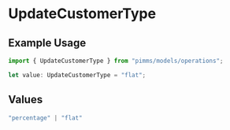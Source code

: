 # UpdateCustomerType

## Example Usage

```typescript
import { UpdateCustomerType } from "pimms/models/operations";

let value: UpdateCustomerType = "flat";
```

## Values

```typescript
"percentage" | "flat"
```